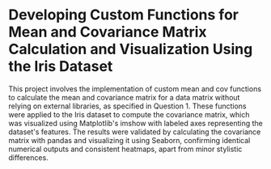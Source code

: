 # Developing Custom Functions for Mean and Covariance Matrix Calculation and Visualization Using the Iris Dataset

This project involves the implementation of custom mean and cov functions to calculate the mean and covariance matrix for a data matrix without relying on external libraries, as specified in Question 1. These functions were applied to the Iris dataset to compute the covariance matrix, which was visualized using Matplotlib's imshow with labeled axes representing the dataset's features. The results were validated by calculating the covariance matrix with pandas and visualizing it using Seaborn, confirming identical numerical outputs and consistent heatmaps, apart from minor stylistic differences.
